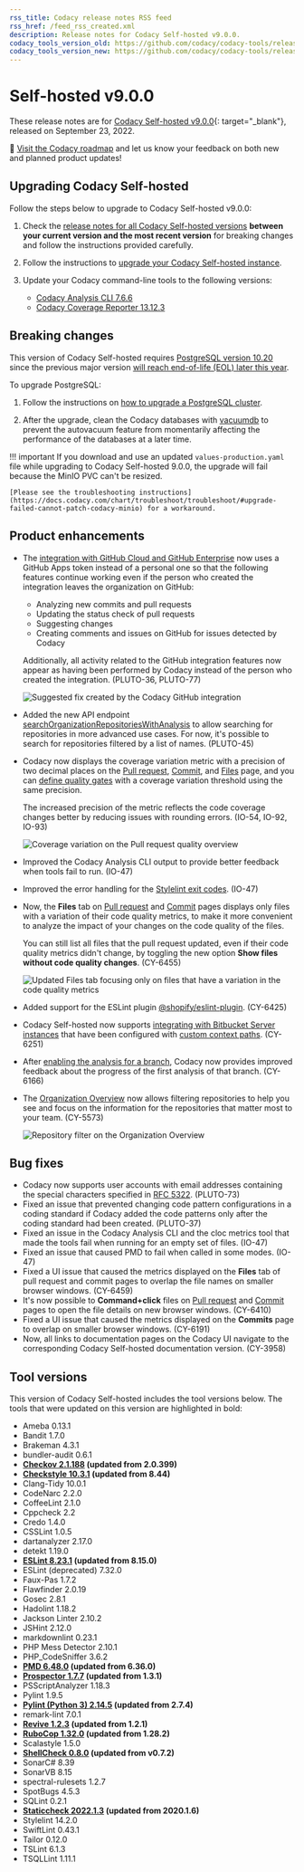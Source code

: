 ```yaml
---
rss_title: Codacy release notes RSS feed
rss_href: /feed_rss_created.xml
description: Release notes for Codacy Self-hosted v9.0.0.
codacy_tools_version_old: https://github.com/codacy/codacy-tools/releases/tag/6.1.25
codacy_tools_version_new: https://github.com/codacy/codacy-tools/releases/tag/6.3.0
---
```


# Self-hosted v9.0.0

These release notes are for [Codacy Self-hosted v9.0.0](https://github.com/codacy/chart/releases/tag/9.0.0){: target="_blank"}, released on September 23, 2022.

📢 [Visit the Codacy roadmap](https://roadmap.codacy.com) and <span class="skip-vale">let us know</span> your feedback on both new and planned product updates!

## Upgrading Codacy Self-hosted

Follow the steps below to upgrade to Codacy Self-hosted v9.0.0:

1.  Check the [release notes for all Codacy Self-hosted versions](../index.md#self-hosted) **between your current version and the most recent version** for breaking changes and follow the instructions provided <span class="skip-vale">carefully</span>.

1.  Follow the instructions to [upgrade your Codacy Self-hosted instance](https://docs.codacy.com/v9.0/chart/maintenance/upgrade/).

1.  Update your Codacy command-line tools to the following versions:

    -   [Codacy Analysis CLI 7.6.6](https://github.com/codacy/codacy-analysis-cli/releases/tag/7.6.6)
    -   [Codacy Coverage Reporter 13.12.3](https://github.com/codacy/codacy-coverage-reporter/releases/tag/13.12.3)

## Breaking changes

This version of Codacy Self-hosted requires [PostgreSQL version 10.20](https://docs.codacy.com/v9.0/chart/requirements/#postgresql-server-setup) since the previous major version [will reach end-of-life (EOL) later this year](https://www.postgresql.org/support/versioning/).

To upgrade PostgreSQL:

1.  Follow the instructions on [how to upgrade a PostgreSQL cluster](https://www.postgresql.org/docs/10/upgrading.html).

1.  After the upgrade, clean the Codacy databases with [vacuumdb](https://www.postgresql.org/docs/10/app-vacuumdb.html) to prevent the <span class="skip-vale">autovacuum</a> feature from momentarily affecting the performance of the databases at a later time.

!!! important
    If you download and use an updated `values-production.yaml` file while upgrading to Codacy Self-hosted 9.0.0, the upgrade will fail because the MinIO PVC can't be resized.

    [Please see the troubleshooting instructions](https://docs.codacy.com/chart/troubleshoot/troubleshoot/#upgrade-failed-cannot-patch-codacy-minio) for a workaround.

## Product enhancements

-   The [integration with GitHub Cloud and GitHub Enterprise](https://docs.codacy.com/v9.0/repositories-configure/integrations/github-integration/) now uses a GitHub Apps token instead of a personal one so that the following features continue working even if the person who created the integration leaves the organization on GitHub:

    -   Analyzing new commits and pull requests
    -   Updating the status check of pull requests
    -   Suggesting changes
    -   Creating comments and issues on GitHub for issues detected by Codacy

    Additionally, all activity related to the GitHub integration features now appear as having been performed by Codacy instead of the person who created the integration. (PLUTO-36, PLUTO-77)

    ![Suggested fix created by the Codacy GitHub integration](../images/pluto-77.png)

-   Added the new API endpoint [searchOrganizationRepositoriesWithAnalysis](https://api.codacy.com/api/api-docs#searchorganizationrepositorieswithanalysis) to allow searching for repositories in more advanced use cases. For now, it's possible to search for repositories filtered by a list of names. (PLUTO-45)

-   Codacy now displays the coverage variation metric with a precision of two decimal places on the [Pull request](https://docs.codacy.com/v9.0/repositories/pull-requests/), [Commit](https://docs.codacy.com/v9.0/repositories/commits/), and [Files](https://docs.codacy.com/v9.0/repositories/files/) page, and you can [define quality gates](https://docs.codacy.com/v9.0/repositories-configure/adjusting-quality-settings/#gates) with a coverage variation threshold using the same precision.

    The increased precision of the metric reflects the code coverage changes better by reducing issues with rounding errors. (IO-54, IO-92, IO-93)

    ![Coverage variation on the Pull request quality overview](../images/io-92.png)

-   Improved the Codacy Analysis CLI output to provide better feedback when tools fail to run. (IO-47)

-   Improved the error handling for the [Stylelint exit codes](https://stylelint.io/user-guide/usage/cli/#exit-codes). (IO-47)

-   Now, the **Files** tab on [Pull request](https://docs.codacy.com/v9.0/repositories/pull-requests/#files-tab) and [Commit](https://docs.codacy.com/v9.0/repositories/commits/#files-tab) pages displays only files with a variation of their code quality metrics, to make it more convenient to analyze the impact of your changes on the code quality of the files.

    You can still list all files that the pull request updated, even if their code quality metrics didn't change, by toggling the new option **Show files without code quality changes**. (CY-6455)

    ![Updated Files tab focusing only on files that have a variation in the code quality metrics](../images/cy-6455.png)

-   Added support for the ESLint plugin [<span class="skip-vale">@shopify/eslint-plugin</span>](https://www.npmjs.com/package/@shopify/eslint-plugin). (CY-6425)

-   Codacy Self-hosted now supports [integrating with Bitbucket Server instances](https://docs.codacy.com/v9.0/chart/configuration/integrations/bitbucket-server/) that have been configured with [custom context paths](https://confluence.atlassian.com/bitbucketserver/change-bitbucket-s-context-path-776640153.html). (CY-6251)

-   After [enabling the analysis for a branch](https://docs.codacy.com/v9.0/repositories-configure/managing-branches/), Codacy now provides improved feedback about the progress of the first analysis of that branch. (CY-6166)

-   The [Organization Overview](https://docs.codacy.com/v9.0/organizations/organization-overview/) now allows filtering repositories to help you see and focus on the information for the repositories that matter most to your team. (CY-5573)

    ![Repository filter on the Organization Overview](../images/cy-5573.png)

## Bug fixes

-   Codacy now supports user accounts with email addresses containing the special characters specified in [RFC 5322](https://www.rfc-editor.org/rfc/rfc5322#section-3.4.1). (PLUTO-73)
-   Fixed an issue that prevented changing code pattern configurations in a coding standard if Codacy added the code patterns only after the coding standard had been created. (PLUTO-37)
-   Fixed an issue in the Codacy Analysis CLI and the cloc metrics tool that made the tools fail when running for an empty set of files. (IO-47)
-   Fixed an issue that caused PMD to fail when called in some modes. (IO-47)
-   Fixed a UI issue that caused the metrics displayed on the **Files** tab of pull request and commit pages to overlap the file names on smaller browser windows. (CY-6459)
-   It's now possible to **Command+click** files on [Pull request](https://docs.codacy.com/v9.0/repositories/pull-requests/#files-tab) and [Commit](https://docs.codacy.com/v9.0/repositories/commits/#files-tab) pages to open the file details on new browser windows. (CY-6410)
-   Fixed a UI issue that caused the metrics displayed on the **Commits** page to overlap on smaller browser windows. (CY-6191)
-   Now, all links to documentation pages on the Codacy UI navigate to the corresponding Codacy Self-hosted documentation version. (CY-3958)

## Tool versions

This version of Codacy Self-hosted includes the tool versions below. The tools that were updated on this version are highlighted in bold:

-   Ameba 0.13.1
-   Bandit 1.7.0
-   Brakeman 4.3.1
-   bundler-audit 0.6.1
-   **[Checkov 2.1.188](https://github.com/bridgecrewio/checkov/releases/tag/2.1.188) (updated from 2.0.399)**
-   **[Checkstyle 10.3.1](https://checkstyle.sourceforge.io/releasenotes.html#Release_10.3.1) (updated from 8.44)**
-   Clang-Tidy 10.0.1
-   CodeNarc 2.2.0
-   CoffeeLint 2.1.0
-   Cppcheck 2.2
-   Credo 1.4.0
-   CSSLint 1.0.5
-   dartanalyzer 2.17.0
-   detekt 1.19.0
-   **[ESLint 8.23.1](https://github.com/eslint/eslint/releases/tag/v8.23.1) (updated from 8.15.0)**
-   ESLint (deprecated) 7.32.0
-   Faux-Pas 1.7.2
-   Flawfinder 2.0.19
-   Gosec 2.8.1
-   Hadolint 1.18.2
-   Jackson Linter 2.10.2
-   JSHint 2.12.0
-   markdownlint 0.23.1
-   PHP Mess Detector 2.10.1
-   PHP_CodeSniffer 3.6.2
-   **[PMD 6.48.0](https://pmd.sourceforge.io/pmd-6.48.0/pmd_release_notes.html) (updated from 6.36.0)**
-   **[Prospector 1.7.7](https://github.com/PyCQA/prospector/releases/tag/1.7.7) (updated from 1.3.1)**
-   PSScriptAnalyzer 1.18.3
-   Pylint 1.9.5
-   **[Pylint (Python 3) 2.14.5](https://github.com/PyCQA/pylint/releases/tag/v2.14.5) (updated from 2.7.4)**
-   remark-lint 7.0.1
-   **[Revive 1.2.3](https://github.com/mgechev/revive/releases/tag/v1.2.3) (updated from 1.2.1)**
-   **[RuboCop 1.32.0](https://github.com/rubocop/rubocop/releases/tag/v1.32.0) (updated from 1.28.2)**
-   Scalastyle 1.5.0
-   **[ShellCheck 0.8.0](https://github.com/koalaman/shellcheck/blob/master/CHANGELOG.md#v080---2021-11-06) (updated from v0.7.2)**
-   SonarC# 8.39
-   SonarVB 8.15
-   spectral-rulesets 1.2.7
-   SpotBugs 4.5.3
-   SQLint 0.2.1
-   **[Staticcheck 2022.1.3](https://staticcheck.io/changes/2022.1/#2022.1.3) (updated from 2020.1.6)**
-   Stylelint 14.2.0
-   SwiftLint 0.43.1
-   Tailor 0.12.0
-   TSLint 6.1.3
-   TSQLLint 1.11.1

